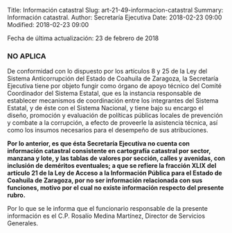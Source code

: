 Title: Información catastral
Slug: art-21-49-informacion-catastral
Summary: Información catastral.
Author: Secretaría Ejecutiva
Date: 2018-02-23 09:00
Modified: 2018-02-23 09:00


Fecha de última actualización: 23 de febrero de 2018

### NO APLICA

De conformidad con lo dispuesto por los artículos 8 y 25 de la Ley del
Sistema Anticorrupción del Estado de Coahuila de Zaragoza, la
Secretaría Ejecutiva tiene por objeto fungir como órgano de apoyo
técnico del Comité Coordinador del Sistema Estatal, que es la instancia
responsable de establecer mecanismos de coordinación entre los
integrantes del Sistema Estatal, y de éste con el Sistema Nacional, y
tiene bajo su encargo el diseño, promoción y evaluación de políticas
públicas locales de prevención y combate a la corrupción, a efecto de
proveerle la asistencia técnica, así como los insumos necesarios para
el desempeño de sus atribuciones.

**Por lo anterior, es que ésta Secretaría Ejecutiva no cuenta con
información catastral consistente en cartografía catastral por sector,
manzana y lote, y las tablas de valores por sección, calles y avenidas,
con inclusión de deméritos eventuales; a que se refiere la fracción
XLIX del artículo 21 de la Ley de Acceso a la Información Pública para
el Estado de Coahuila de Zaragoza, por no ser información relacionada
con sus funciones, motivo por el cual no existe información respecto
del presente rubro.**

Por lo que se le informa que el funcionario responsable de la presente
información es el C.P. Rosalío Medina Martínez, Director de Servicios
Generales.
